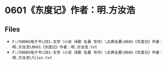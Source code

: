 # 0601《东度记》作者：明.方汝浩

## Files

- `F:/5000G电子书\I01-文学（小说 诗歌 名著 写作）\古典名著\0601《东度记》作者：明.方汝浩\0601《东度记》作者：明.方汝浩.txt`
- `F:/5000G电子书\I01-文学（小说 诗歌 名著 写作）\古典名著\0601《东度记》作者：明.方汝浩\files.txt`
